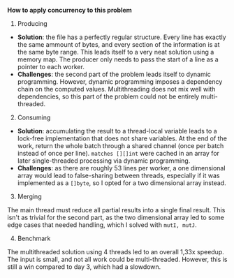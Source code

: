 **How to apply concurrency to this problem**

1. Producing

- **Solution**: the file has a perfectly regular structure. Every line has exactly the same ammount of bytes, and every section of the information is at the same byte range. This leads itself to a very neat solution using a memory map. The producer only needs to pass the start of a line as a pointer to each worker.
- **Challenges**: the second part of the problem leads itself to dynamic programming. However, dynamic programming imposes a dependency chain on the computed values. Multithreading does not mix well with dependencies, so this part of the problem could not be entirely multi-threaded.

2. Consuming
- **Solution**: accumulating the result to a thread-local variable leads to a lock-free implementation that does not share variables. At the end of the work, return the whole batch through a shared channel (once per batch instead of once per line). `matches [][]int` were cached in an array for later single-threaded processing via dynamic programming.
- **Challenges**: as there are roughly 53 lines per worker, a one dimensional array would lead to false-sharing between threads, especially if it was implemented as a `[]byte`, so I opted for a two dimensional array instead.

3. Merging

The main thread must reduce all partial results into a single final result. This isn't as trivial for the second part, as the two dimensional array led to some edge cases that needed handling, which I solved with `mutI, mutJ`.

4. Benchmark

The multithreaded solution using 4 threads led to an overall 1,33x speedup. The input is small, and not all work could be multi-threaded. However, this is still a win compared to day 3, which had a slowdown.